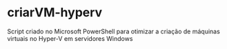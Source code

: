 # criarVM-hyperv
Script criado no Microsoft PowerShell para otimizar a criação de máquinas virtuais no Hyper-V em servidores Windows

